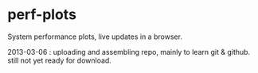 perf-plots
==========

System performance plots, live updates in a browser. 

2013-03-06 : uploading and assembling repo, mainly to learn git & github.
             still not yet ready for download.

